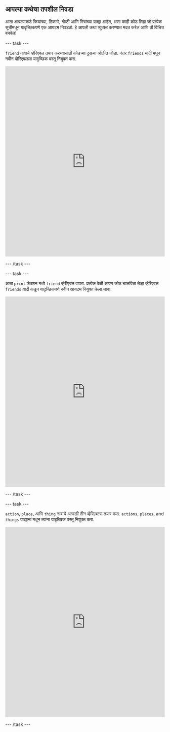 ## आपल्या कथेचा तपशील निवडा

आता आपल्याकडे क्रियांच्या, ठिकाणे, गोष्टी आणि मित्रांच्या याद्या आहेत, असा काही कोड लिहा जो प्रत्येक सूचीमधून यादृच्छिकपणे एक आयटम निवडतो. हे आपली कथा व्युत्पन्न करण्यात मदत करेल आणि ती विचित्र बनवेल!

--- task ---

`friend` नावाचे व्हेरिएबल तयार करण्यासाठी कोडच्या दुसर्‍या ओळीत जोडा. नंतर `friends` यादी मधून नवीन व्हेरिएबलला यादृच्छिक वस्तू नियुक्त करा. 
<iframe src="https://trinket.io/embed/python/b3668ceb66" width="100%" height="600" frameborder="0" marginwidth="0" marginheight="0" allowfullscreen mark="crwd-mark"></iframe> 

--- /task ---

--- task ---

आता `print` फंक्शन मध्ये `friend` व्हेरीएबल वापरा. प्रत्येक वेळी आपण कोड चालविता तेव्हा व्हेरिएबल `friends` यादी कडून यादृच्छिकपणे नवीन आयटम नियुक्त केला जावा. 
<iframe src="https://trinket.io/embed/python/cf0dfd81da" width="100%" height="600" frameborder="0" marginwidth="0" marginheight="0" allowfullscreen mark="crwd-mark"></iframe> 

--- /task ---

--- task ---

`action`, `place`, आणि `thing` नावाचे आणखी तीन व्हेरिएबल्स तयार करा. `actions`, `places`, and `things` याद्यानां मधून त्यांना यादृच्छिक वस्तू नियुक्त करा. 
<iframe src="https://trinket.io/embed/python/e6410121dd" width="100%" height="600" frameborder="0" marginwidth="0" marginheight="0" allowfullscreen mark="crwd-mark"></iframe> 

--- /task ---
